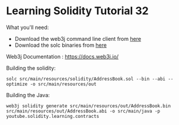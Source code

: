 # Learning Solidity Tutorial 32

What you'll need:
- Download the web3j command line client from [here](https://github.com/web3j/web3j/releases/tag/v3.6.0)
- Download the solc binaries from [here](https://github.com/ethereum/solidity/releases)

Web3j Documentation : https://docs.web3j.io/

Building the solidity:

```
solc src/main/resources/solidity/AddressBook.sol --bin --abi --optimize -o src/main/resources/out
```

Building the Java:
```
web3j solidity generate src/main/resources/out/AddressBook.bin src/main/resources/out/AddressBook.abi -o src/main/java -p youtube.solidity.learning.contracts
```

